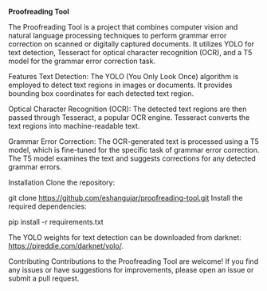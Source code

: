 **Proofreading Tool** 

The Proofreading Tool is a project that combines computer vision and natural language processing techniques to perform grammar error correction on scanned or digitally captured documents. It utilizes YOLO for text detection, Tesseract for optical character recognition (OCR), and a T5 model for the grammar error correction task.

Features
Text Detection: The YOLO (You Only Look Once) algorithm is employed to detect text regions in images or documents. It provides bounding box coordinates for each detected text region.

Optical Character Recognition (OCR): The detected text regions are then passed through Tesseract, a popular OCR engine. Tesseract converts the text regions into machine-readable text.

Grammar Error Correction: The OCR-generated text is processed using a T5 model, which is fine-tuned for the specific task of grammar error correction. The T5 model examines the text and suggests corrections for any detected grammar errors.

Installation
Clone the repository:


git clone https://github.com/eshangujar/proofreading-tool.git
Install the required dependencies:


pip install -r requirements.txt

The YOLO weights for text detection can be downloaded from darknet: https://pjreddie.com/darknet/yolo/.



Contributing
Contributions to the Proofreading Tool are welcome! If you find any issues or have suggestions for improvements, please open an issue or submit a pull request.




